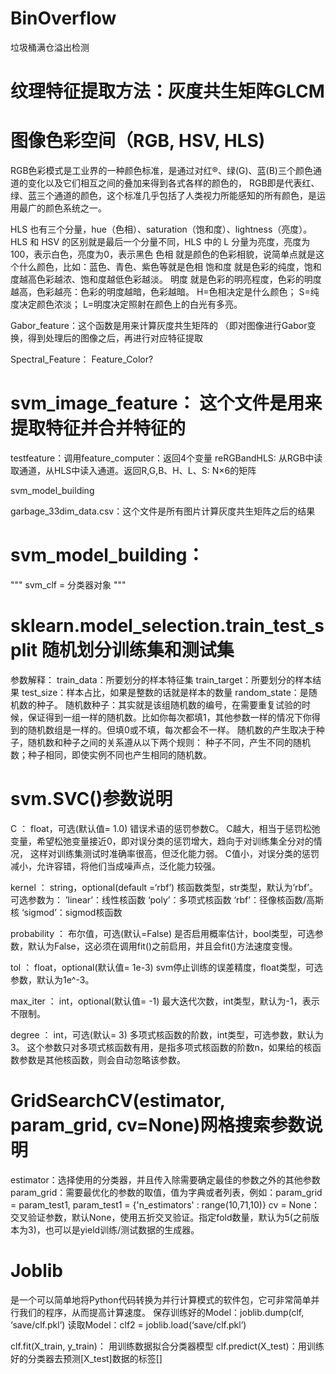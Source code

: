 # BinOverflow
 垃圾桶满仓溢出检测

# 纹理特征提取方法：灰度共生矩阵GLCM

# 图像色彩空间（RGB, HSV, HLS)
RGB色彩模式是工业界的一种颜色标准，是通过对红®、绿(G)、蓝(B)三个颜色通道的变化以及它们相互之间的叠加来得到各式各样的颜色的，
RGB即是代表红、绿、蓝三个通道的颜色，这个标准几乎包括了人类视力所能感知的所有颜色，是运用最广的颜色系统之一。

HLS 也有三个分量，hue（色相）、saturation（饱和度）、lightness（亮度）。
HLS 和 HSV 的区别就是最后一个分量不同，HLS 中的 L 分量为亮度，亮度为100，表示白色，亮度为0，表示黑色
色相
就是颜色的色彩相貌，说简单点就是这个什么颜色，比如：蓝色、青色、紫色等就是色相
饱和度
就是色彩的纯度，饱和度越高色彩越浓、饱和度越低色彩越淡。
明度
就是色彩的明亮程度，色彩的明度越高，色彩越亮：色彩的明度越暗，色彩越暗。
H=色相决定是什么颜色；
S=纯度决定颜色浓淡；
L=明度决定照射在颜色上的白光有多亮。


Gabor_feature：这个函数是用来计算灰度共生矩阵的
（即对图像进行Gabor变换，得到处理后的图像之后，再进行对应特征提取

Spectral_Feature：
Feature_Color?

# svm_image_feature： 这个文件是用来提取特征并合并特征的
testfeature：调用feature_computer：返回4个变量
reRGBandHLS: 从RGB中读取通道，从HLS中读入通道。返回R,G,B、H、L、S: N×6的矩阵




svm_model_building


garbage_33dim_data.csv：这个文件是所有图片计算灰度共生矩阵之后的结果


# svm_model_building：
"""
svm_clf = 分类器对象
"""
# sklearn.model_selection.train_test_split 随机划分训练集和测试集
参数解释：
train_data：所要划分的样本特征集
train_target：所要划分的样本结果
test_size：样本占比，如果是整数的话就是样本的数量
random_state：是随机数的种子。
随机数种子：其实就是该组随机数的编号，在需要重复试验的时候，保证得到一组一样的随机数。比如你每次都填1，其他参数一样的情况下你得到的随机数组是一样的。但填0或不填，每次都会不一样。
随机数的产生取决于种子，随机数和种子之间的关系遵从以下两个规则：
种子不同，产生不同的随机数；种子相同，即使实例不同也产生相同的随机数。

# svm.SVC()参数说明
C ： float，可选(默认值= 1.0)
错误术语的惩罚参数C。
C越大，相当于惩罚松弛变量，希望松弛变量接近0，即对误分类的惩罚增大，趋向于对训练集全分对的情况，
这样对训练集测试时准确率很高，但泛化能力弱。
C值小，对误分类的惩罚减小，允许容错，将他们当成噪声点，泛化能力较强。

kernel ： string，optional(default =‘rbf’)
核函数类型，str类型，默认为’rbf’。可选参数为：
’linear’：线性核函数
‘poly’：多项式核函数
‘rbf’：径像核函数/高斯核
‘sigmod’：sigmod核函数

probability ： 布尔值，可选(默认=False)
是否启用概率估计，bool类型，可选参数，默认为False，这必须在调用fit()之前启用，并且会fit()方法速度变慢。

tol ： float，optional(默认值= 1e-3)
svm停止训练的误差精度，float类型，可选参数，默认为1e^-3。

max_iter ： int，optional(默认值= -1)
最大迭代次数，int类型，默认为-1，表示不限制。

degree ： int，可选(默认= 3)
多项式核函数的阶数，int类型，可选参数，默认为3。
这个参数只对多项式核函数有用，是指多项式核函数的阶数n，如果给的核函数参数是其他核函数，则会自动忽略该参数。

# GridSearchCV(estimator, param_grid, cv=None)网格搜索参数说明
estimator：选择使用的分类器，并且传入除需要确定最佳的参数之外的其他参数
param_grid：需要最优化的参数的取值，值为字典或者列表，例如：param_grid = param_test1, param_test1 = {'n_estimators' : range(10,71,10)}
cv = None：交叉验证参数，默认None，使用五折交叉验证。指定fold数量，默认为5(之前版本为3)，也可以是yield训练/测试数据的生成器。 

# Joblib
是一个可以简单地将Python代码转换为并行计算模式的软件包，它可非常简单并行我们的程序，从而提高计算速度。
保存训练好的Model：joblib.dump(clf, ‘save/clf.pkl’)
读取Model：clf2 = joblib.load(‘save/clf.pkl’)

clf.fit(X_train, y_train)： 用训练数据拟合分类器模型
clf.predict(X_test)：用训练好的分类器去预测[X_test]数据的标签[]